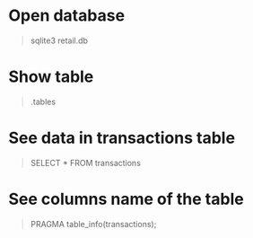 # Open database
> sqlite3 retail.db

# Show table
> .tables

# See data in transactions table
> SELECT * FROM transactions

# See columns name of the table
> PRAGMA table_info(transactions);